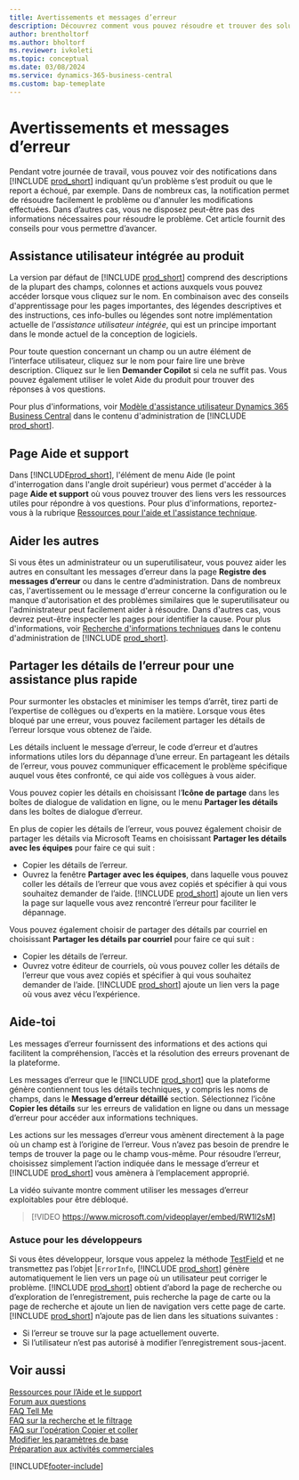 ```yaml
---
title: Avertissements et messages d’erreur
description: Découvrez comment vous pouvez résoudre et trouver des solutions aux messages d'erreur lorsque vous travaillez dans Business Central.
author: brentholtorf
ms.author: bholtorf
ms.reviewer: ivkoleti
ms.topic: conceptual
ms.date: 03/08/2024
ms.service: dynamics-365-business-central
ms.custom: bap-temeplate
---
```

# <a name="warnings-and-error-messages"></a>Avertissements et messages d’erreur

Pendant votre journée de travail, vous pouvez voir des notifications dans [!INCLUDE [prod_short](includes/prod_short.md)] indiquant qu’un problème s’est produit ou que le report a échoué, par exemple. Dans de nombreux cas, la notification permet de résoudre facilement le problème ou d'annuler les modifications effectuées. Dans d’autres cas, vous ne disposez peut-être pas des informations nécessaires pour résoudre le problème. Cet article fournit des conseils pour vous permettre d’avancer.  

## <a name="in-product-user-assistance"></a>Assistance utilisateur intégrée au produit

La version par défaut de [!INCLUDE [prod_short](includes/prod_short.md)] comprend des descriptions de la plupart des champs, colonnes et actions auxquels vous pouvez accéder lorsque vous cliquez sur le nom. En combinaison avec des conseils d'apprentissage pour les pages importantes, des légendes descriptives et des instructions, ces info-bulles ou légendes sont notre implémentation actuelle de l’*assistance utilisateur intégrée*, qui est un principe important dans le monde actuel de la conception de logiciels.  

Pour toute question concernant un champ ou un autre élément de l’interface utilisateur, cliquez sur le nom pour faire lire une brève description. Cliquez sur le lien **Demander Copilot** si cela ne suffit pas. Vous pouvez également utiliser le volet Aide du produit pour trouver des réponses à vos questions.  

Pour plus d'informations, voir [Modèle d'assistance utilisateur Dynamics 365 Business Central](/dynamics365/business-central/dev-itpro/user-assistance) dans le contenu d'administration de [!INCLUDE [prod_short](includes/prod_short.md)].  

## <a name="help-and-support-page"></a>Page Aide et support

Dans [!INCLUDE[prod_short](includes/prod_short.md)], l'élément de menu Aide (le point d'interrogation dans l'angle droit supérieur) vous permet d'accéder à la page **Aide et support** où vous pouvez trouver des liens vers les ressources utiles pour répondre à vos questions. Pour plus d'informations, reportez-vous à la rubrique [Ressources pour l'aide et l'assistance technique](product-help-and-support.md).  

## <a name="help-others"></a>Aider les autres

Si vous êtes un administrateur ou un superutilisateur, vous pouvez aider les autres en consultant les messages d’erreur dans la page **Registre des messages d’erreur** ou dans le centre d’administration. Dans de nombreux cas, l'avertissement ou le message d'erreur concerne la configuration ou le manque d'autorisation et des problèmes similaires que le superutilisateur ou l'administrateur peut facilement aider à résoudre. Dans d'autres cas, vous devrez peut-être inspecter les pages pour identifier la cause. Pour plus d'informations, voir [Recherche d'informations techniques](/dynamics365/business-central/dev-itpro/administration/manage-technical-support#finding-technical-information) dans le contenu d'administration de [!INCLUDE [prod_short](includes/prod_short.md)].  

## <a name="share-error-details-for-faster-assistance"></a>Partager les détails de l’erreur pour une assistance plus rapide

Pour surmonter les obstacles et minimiser les temps d’arrêt, tirez parti de l’expertise de collègues ou d’experts en la matière. Lorsque vous êtes bloqué par une erreur, vous pouvez facilement partager les détails de l’erreur lorsque vous obtenez de l’aide.

Les détails incluent le message d’erreur, le code d’erreur et d’autres informations utiles lors du dépannage d’une erreur. En partageant les détails de l’erreur, vous pouvez communiquer efficacement le problème spécifique auquel vous êtes confronté, ce qui aide vos collègues à vous aider.  

Vous pouvez copier les détails en choisissant l’**Icône de partage** dans les boîtes de dialogue de validation en ligne, ou le menu **Partager les détails** dans les boîtes de dialogue d’erreur.  

En plus de copier les détails de l’erreur, vous pouvez également choisir de partager les détails via Microsoft Teams en choisissant **Partager les détails avec les équipes** pour faire ce qui suit :

* Copier les détails de l’erreur.
* Ouvrez la fenêtre **Partager avec les équipes**, dans laquelle vous pouvez coller les détails de l’erreur que vous avez copiés et spécifier à qui vous souhaitez demander de l’aide. [!INCLUDE [prod_short](includes/prod_short.md)] ajoute un lien vers la page sur laquelle vous avez rencontré l’erreur pour faciliter le dépannage.

Vous pouvez également choisir de partager des détails par courriel en choisissant **Partager les détails par courriel** pour faire ce qui suit :

* Copier les détails de l’erreur.
* Ouvrez votre éditeur de courriels, où vous pouvez coller les détails de l’erreur que vous avez copiés et spécifier à qui vous souhaitez demander de l’aide. [!INCLUDE [prod_short](includes/prod_short.md)] ajoute un lien vers la page où vous avez vécu l’expérience.

## <a name="help-yourself"></a>Aide-toi

Les messages d’erreur fournissent des informations et des actions qui facilitent la compréhension, l’accès et la résolution des erreurs provenant de la plateforme.

Les messages d’erreur que le [!INCLUDE [prod_short](includes/prod_short.md)] que la plateforme génère contiennent tous les détails techniques, y compris les noms de champs, dans le **Message d’erreur détaillé** section. Sélectionnez l’icône **Copier les détails** sur les erreurs de validation en ligne ou dans un message d’erreur pour accéder aux informations techniques.

Les actions sur les messages d’erreur vous amènent directement à la page où un champ est à l’origine de l’erreur. Vous n’avez pas besoin de prendre le temps de trouver la page ou le champ vous-même. Pour résoudre l’erreur, choisissez simplement l’action indiquée dans le message d’erreur et [!INCLUDE [prod_short](includes/prod_short.md)] vous amènera à l’emplacement approprié.

La vidéo suivante montre comment utiliser les messages d’erreur exploitables pour être débloqué.

> [!VIDEO https://www.microsoft.com/videoplayer/embed/RW1l2sM]

### <a name="tip-for-developers"></a>Astuce pour les développeurs

Si vous êtes développeur, lorsque vous appelez la méthode [TestField](/dynamics365/business-central/dev-itpro/developer/methods-auto/record/record-testfield-joker-joker-errorinfo-method) et ne transmettez pas l’objet |`ErrorInfo`, [!INCLUDE [prod_short](includes/prod_short.md)] génère automatiquement le lien vers un page où un utilisateur peut corriger le problème. [!INCLUDE [prod_short](includes/prod_short.md)] obtient d’abord la page de recherche ou d’exploration de l’enregistrement, puis recherche la page de carte ou la page de recherche et ajoute un lien de navigation vers cette page de carte. [!INCLUDE [prod_short](includes/prod_short.md)] n’ajoute pas de lien dans les situations suivantes :

* Si l’erreur se trouve sur la page actuellement ouverte.
* Si l’utilisateur n’est pas autorisé à modifier l’enregistrement sous-jacent.

## <a name="see-also"></a>Voir aussi

[Ressources pour l’Aide et le support](product-help-and-support.md)  
[Forum aux questions](across-faq.yml)  
[FAQ Tell Me](ui-search-faq.md)  
[FAQ sur la recherche et le filtrage](ui-search-filter-faq.yml)  
[FAQ sur l'opération Copier et coller](faq-copy-paste.yml)  
[Modifier les paramètres de base](ui-change-basic-settings.md)  
[Préparation aux activités commerciales](ui-get-ready-business.md)  

[!INCLUDE[footer-include](includes/footer-banner.md)]
